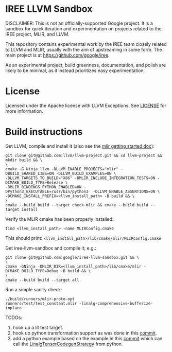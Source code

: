 # IREE LLVM Sandbox

DISCLAIMER: This is not an officially-supported Google project. It is a sandbox
for quick iteration and experimentation on projects related to the IREE project,
MLIR, and LLVM.

This repository contains experimental work by the IREE team closely related to
LLVM and MLIR, usually with the aim of upstreaming in some form. The main
project is at https://github.com/google/iree.

As an experimental project, build greenness, documentation, and polish are
likely to be minimal, as it instead prioritizes easy experimentation.

# License

Licensed under the Apache license with LLVM Exceptions. See [LICENSE](LICENSE)
for more information.

# Build instructions

Get LLVM, compile and install it (also see the
[mlir getting started doc](https://mlir.llvm.org/getting_started/)):

```
git clone git@github.com:llvm/llvm-project.git && cd llvm-project && mkdir build && \
\
cmake -G Ninja llvm -DLLVM_ENABLE_PROJECTS="mlir" -DBUILD_SHARED_LIBS=ON -DLLVM_BUILD_EXAMPLES=ON \
-DLLVM_TARGETS_TO_BUILD="X86" -DMLIR_INCLUDE_INTEGRATION_TESTS=ON -DCMAKE_BUILD_TYPE=Release \
-DMLIR_BINDINGS_PYTHON_ENABLED=ON -DPython3_EXECUTABLE=/usr/bin/python3  -DLLVM_ENABLE_ASSERTIONS=ON \
-DCMAKE_INSTALL_PREFIX=<llvm_install_path> -B build && \
\
cmake --build build --target check-mlir && cmake --build build --target install
```

Verify the MLIR cmake has been properly installed:

```
find <llvm_install_path> -name MLIRConfig.cmake
```

This should print: `<llvm_install_path>/lib/cmake/mlir/MLIRConfig.cmake`

Get iree-llvm-sandbox and compile it; e.g.:

```
git clone git@github.com:google/iree-llvm-sandbox.git && \
\
cmake -GNinja -DMLIR_DIR=<llvm_install_path>/lib/cmake/mlir -DCMAKE_BUILD_TYPE=Debug -B build && \
\
cmake --build build --target all
```

Run a simple sanity check:

```
./build/runners/mlir-proto-opt
runners/test/test_constant.mlir -linalg-comprehensive-bufferize-inplace
```

TODOs:

1.  hook up a lit test target.
1.  hook up python transformation support as was done in this
    [commit](https://reviews.llvm.org/D99431).
1.  add a python example based on the example in this
    [commit](https://reviews.llvm.org/D99430) which can call the
    [LinalgTensorCodegenStrategy](https://github.com/google/iree-llvm-sandbox/blob/main/runners/LinalgTensorCodegenStrategy.cpp)
    from python.
